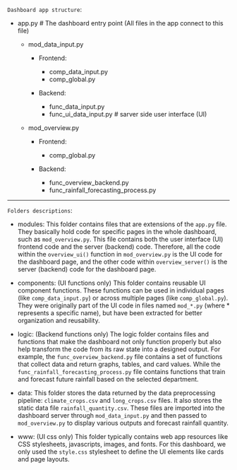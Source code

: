 `Dashboard app structure`:

+ app.py                             # The dashboard entry point (All files in the app connect to this file)

    - mod_data_input.py

        - Frontend:
            - comp_data_input.py
            - comp_global.py
        
        - Backend:
            - func_data_input.py
            - func_ui_data_input.py  # sarver side user interface (UI)


    - mod_overview.py

        - Frontend:
            - comp_global.py
        
        - Backend:
            - func_overview_backend.py
            - func_rainfall_forecasting_process.py


----
`Folders descriptions`:

+ modules: 
    This folder contains files that are extensions of the `app.py` file. They basically hold code for specific pages in the whole dashboard, such as `mod_overview.py`. This file contains both the user interface (UI) frontend code and the server (backend) code. Therefore, all the code within the `overview_ui()` function in `mod_overview.py` is the UI code for the dashboard page, and the other code within `overview_server()` is the server (backend) code for the dashboard page.

+ components: (UI functions only)
    This folder contains reusable UI component functions. These functions can be used in individual pages (like `comp_data_input.py`) or across multiple pages (like `comp_global.py`). They were originally part of the UI code in files named `mod_*.py` (where * represents a specific name), but have been extracted for better organization and reusability.

+ logic: (Backend functions only)
    The logic folder contains files and functions that make the dashboard not only function properly but also help transform the code from its raw state into a designed output. For example, the `func_overview_backend.py` file contains a set of functions that collect data and return graphs, tables, and card values. While the `func_rainfall_forecasting_process.py` file contains functions that train and forecast future rainfall based on the selected department.

+ data:
    This folder stores the data returned by the data preprocessing pipeline: `climate_crops.csv` and `long_crops.csv` files. It also stores the static data file `rainfall_quantity.csv`.  These files are imported into the dashboard server through `mod_data_input.py` and then passed to `mod_overview.py` to display various outputs and forecast rainfall quantity.

+ www: (UI css only)
    This folder typically contains web app resources like CSS stylesheets, javascripts, images, and fonts. For this dashboard, we only used the `style.css` stylesheet to define the UI elements like cards and page layouts.